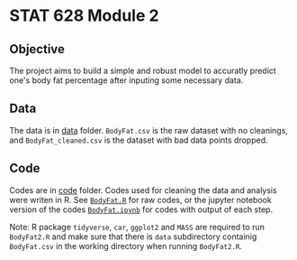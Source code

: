 # STAT 628 Module 2

## Objective  
The project aims to build a simple and robust model to accuratly predict one's body fat percentage after inputing some necessary data. 


## Data  
The data is in [data](https://github.com/JumpyJumpy/stat628-module2/tree/master/data) folder. `BodyFat.csv` is the raw dataset with no cleanings, and `BodyFat_cleaned.csv` is the dataset with bad data points dropped. 


## Code  
Codes are in [code](https://github.com/JumpyJumpy/stat628-module2/tree/master/code) folder. Codes used for cleaning the data and analysis were writen in R. See [`BodyFat.R`](https://github.com/JumpyJumpy/stat628-module2/blob/master/code/BodyFat.R) for raw codes, or the jupyter notebook version of the codes [`BodyFat.ipynb`](https://github.com/JumpyJumpy/stat628-module2/blob/master/code/BodyFat.ipynb) for codes with output of each step.


Note: R package `tidyverse`, `car`, `ggplot2` and `MASS` are required to run `BodyFat2.R` and make sure that there is `data` subdirectory containig `BodyFat.csv` in the working directory when running `BodyFat2.R`.
